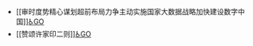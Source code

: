 - [[审时度势精心谋划超前布局力争主动实施国家大数据战略加快建设数字中国]][♿GO](./审时度势精心谋划超前布局力争主动实施国家大数据战略加快建设数字中国.md)
- [[赞颂许家印二则]][♿GO](./赞颂许家印二则.md)
